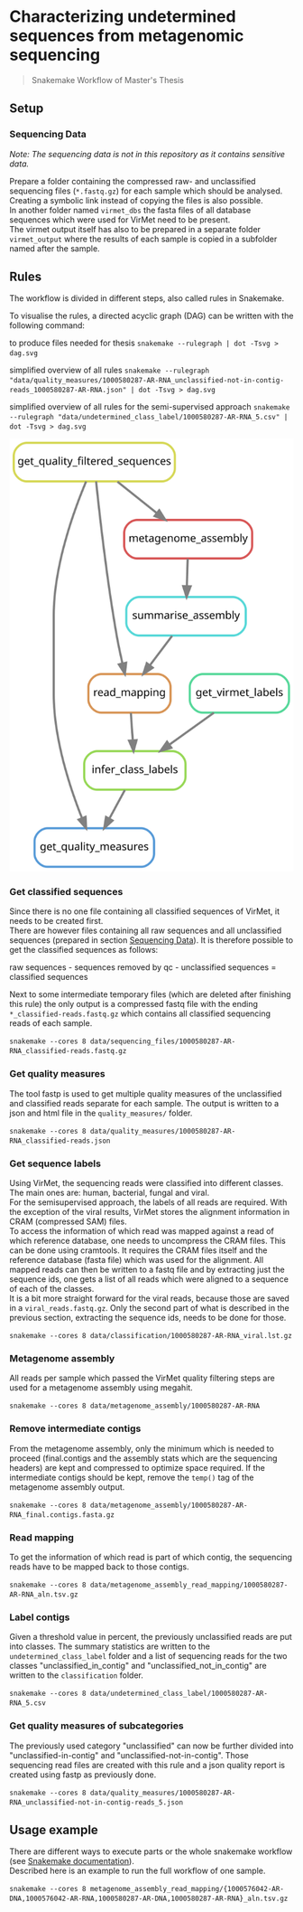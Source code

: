 # Characterizing undetermined sequences from metagenomic sequencing
> Snakemake Workflow of Master's Thesis

## Setup

### Sequencing Data
*Note: The sequencing data is not in this repository as it contains sensitive data.*  

Prepare a folder containing the compressed raw- and unclassified sequencing files (`*.fastq.gz`) for each sample which should be analysed. Creating a symbolic link instead of copying the files is also possible.  
In another folder named `virmet_dbs` the fasta files of all database sequences which were used for VirMet need to be present.  
The virmet output itself has also to be prepared in a separate folder `virmet_output` where the results of each sample is copied in a subfolder named after the sample.

## Rules
The workflow is divided in different steps, also called rules in Snakemake.

To visualise the rules, a directed acyclic graph (DAG) can be written with the following command:

to produce files needed for thesis
`snakemake --rulegraph | dot -Tsvg > dag.svg`

simplified overview of all rules
`snakemake --rulegraph "data/quality_measures/1000580287-AR-RNA_unclassified-not-in-contig-reads_1000580287-AR-RNA.json" | dot -Tsvg > dag.svg`

simplified overview of all rules for the semi-supervised approach
`snakemake --rulegraph "data/undetermined_class_label/1000580287-AR-RNA_5.csv" | dot -Tsvg > dag.svg`


![DAG of all rules](dag.svg)

### Get classified sequences
Since there is no one file containing all classified sequences of VirMet, it needs to be created first.  
There are however files containing all raw sequences and all unclassified sequences (prepared in section [Sequencing Data](sequencing-data)). It is therefore possible to get the classified sequences as follows:  

raw sequences - sequences removed by qc - unclassified sequences = classified sequences  

Next to some intermediate temporary files (which are deleted after finishing this rule) the only output is a compressed fastq file with the ending `*_classified-reads.fastq.gz` which contains all classified sequencing reads of each sample.


`snakemake --cores 8 data/sequencing_files/1000580287-AR-RNA_classified-reads.fastq.gz`

### Get quality measures
The tool fastp is used to get multiple quality measures of the unclassified and classified reads separate for each sample. The output is written to a json and html file in the `quality_measures/` folder.

`snakemake --cores 8 data/quality_measures/1000580287-AR-RNA_classified-reads.json`

### Get sequence labels
Using VirMet, the sequencing reads were classified into different classes. The main ones are: human, bacterial, fungal and viral.  
For the semisupervised approach, the labels of all reads are required. With the exception of the viral results, VirMet stores the alignment information in CRAM (compressed SAM) files.  
To access the information of which read was mapped against a read of which reference database, one needs to uncompress the CRAM files. This can be done using cramtools. It requires the CRAM files itself and the reference database (fasta file) which was used for the alignment. All mapped reads can then be written to a fastq file and by extracting just the sequence ids, one gets a list of all reads which were aligned to a sequence of each of the classes.  
It is a bit more straight forward for the viral reads, because those are saved in a `viral_reads.fastq.gz`. Only the second part of what is described in the previous section, extracting the sequence ids, needs to be done for those.

`snakemake --cores 8 data/classification/1000580287-AR-RNA_viral.lst.gz`

### Metagenome assembly
All reads per sample which passed the VirMet quality filtering steps are used for a metagenome assembly using megahit.

`snakemake --cores 8 data/metagenome_assembly/1000580287-AR-RNA`


### Remove intermediate contigs
From the metagenome assembly, only the minimum which is needed to proceed (final.contigs and the assembly stats which are the sequencing headers) are kept and compressed to optimize space required. If the intermediate contigs should be kept, remove the `temp()` tag of the metagenome assembly output.

`snakemake --cores 8 data/metagenome_assembly/1000580287-AR-RNA_final.contigs.fasta.gz`

### Read mapping
To get the information of which read is part of which contig, the sequencing reads have to be mapped back to those contigs.

`snakemake --cores 8 data/metagenome_assembly_read_mapping/1000580287-AR-RNA_aln.tsv.gz`

### Label contigs
Given a threshold value in percent, the previously unclassified reads are put into classes. The summary statistics are written to the `undetermined_class_label` folder and a list of sequencing reads for the two classes "unclassified_in_contig" and "unclassified_not_in_contig" are written to the `classification` folder.

`snakemake --cores 8 data/undetermined_class_label/1000580287-AR-RNA_5.csv`

### Get quality measures of subcategories
The previously used category "unclassified" can now be further divided into "unclassified-in-contig" and "unclassified-not-in-contig".
Those sequencing read files are created with this rule and a json quality report is created using fastp as previously done.

`snakemake --cores 8 data/quality_measures/1000580287-AR-RNA_unclassified-not-in-contig-reads_5.json`

## Usage example
There are different ways to execute parts or the whole snakemake workflow (see [Snakemake documentation](https://snakemake.readthedocs.io/en/stable/)).  
Described here is an example to run the full workflow of one sample.

`snakemake --cores 8 metagenome_assembly_read_mapping/{1000576042-AR-DNA,1000576042-AR-RNA,1000580287-AR-DNA,1000580287-AR-RNA}_aln.tsv.gz`
